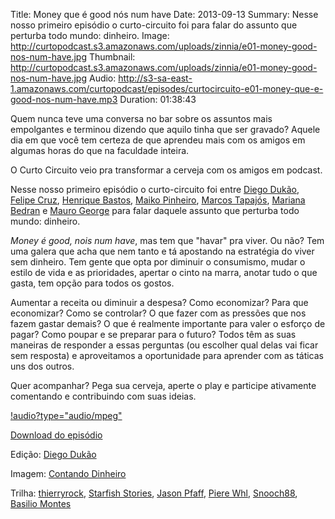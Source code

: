 Title: Money que é good nós num have
Date: 2013-09-13
Summary: Nesse nosso primeiro episódio o curto-circuito foi para falar do assunto que perturba todo mundo: dinheiro.
Image: http://curtopodcast.s3.amazonaws.com/uploads/zinnia/e01-money-good-nos-num-have.jpg
Thumbnail: http://curtopodcast.s3.amazonaws.com/uploads/zinnia/e01-money-good-nos-num-have.jpg
Audio: http://s3-sa-east-1.amazonaws.com/curtopodcast/episodes/curtocircuito-e01-money-que-e-good-nos-num-have.mp3
Duration: 01:38:43

Quem nunca teve uma conversa no bar sobre os assuntos mais empolgantes e terminou dizendo que aquilo tinha que ser gravado? Aquele dia em que você tem certeza de que aprendeu mais com os amigos em algumas horas do que na faculdade inteira.

O Curto Circuito veio pra transformar a cerveja com os amigos em podcast.

Nesse nosso primeiro episódio o curto-circuito foi entre [Diego Dukão](https://twitter.com/diegodukao), [Felipe Cruz](http://loogica.net/), [Henrique Bastos](http://henriquebastos.net/), [Maiko Pinheiro](https://www.facebook.com/maiko.pinheiro), [Marcos Tapajós](https://twitter.com/tapajos), [Mariana Bedran](https://twitter.com/maribedran) e [Mauro George](http://twitter.com/maurogeorge) para falar daquele assunto que perturba todo mundo: dinheiro.

*Money é good, nois num have*, mas tem que "havar" pra viver. Ou não? Tem uma galera que acha que nem tanto e tá apostando na estratégia do viver sem dinheiro. Tem gente que opta por diminuir o consumismo, mudar o estilo de vida e as prioridades, apertar o cinto na marra, anotar tudo o que gasta, tem opção para todos os gostos.

Aumentar a receita ou diminuir a despesa? Como economizar? Para que economizar? Como se controlar? O que fazer com as pressões que nos fazem gastar demais? O que é realmente importante para valer o esforço de pagar? Como poupar e se preparar para o futuro? Todos têm as suas maneiras de responder a essas perguntas (ou escolher qual delas vai ficar sem resposta) e aproveitamos a oportunidade para aprender com as táticas uns dos outros.

Quer acompanhar? Pega sua cerveja, aperte o play e participe ativamente comentando e contribuindo com suas ideias.

[!audio?type="audio/mpeg"](http://s3-sa-east-1.amazonaws.com/curtopodcast/episodes/curtocircuito-e01-money-que-e-good-nos-num-have.mp3)

[Download do episódio](http://s3-sa-east-1.amazonaws.com/curtopodcast/episodes/curtocircuito-e01-money-que-e-good-nos-num-have.mp3)

Edição: [Diego Dukão](https://twitter.com/diegodukao)

Imagem: [Contando Dinheiro](http://www.flickr.com/photos/jeffbelmonte/8228640/)

Trilha: [thierryrock](http://www.jamendo.com/en/artist/359578/thierryrock), [Starfish Stories](http://www.jamendo.com/en/artist/345806/starfish-stories-the-band), [Jason Pfaff](http://www.jamendo.com/en/artist/434459/jason-pfaff), [Piere Whl](http://www.jamendo.com/en/artist/371081/piere-whl), [Snooch88](http://www.jamendo.com/en/artist/369352/snooch88), [Basilio Montes](http://www.jamendo.com/en/artist/351690/basilio-montes)